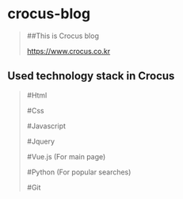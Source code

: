 # crocus-blog

> ##This is Crocus blog
>
> https://www.crocus.co.kr

## Used technology stack in Crocus
> #Html
>
> #Css
>
> #Javascript
>
> #Jquery
>
> #Vue.js (For main page)
>
> #Python (For popular searches)
>
> #Git